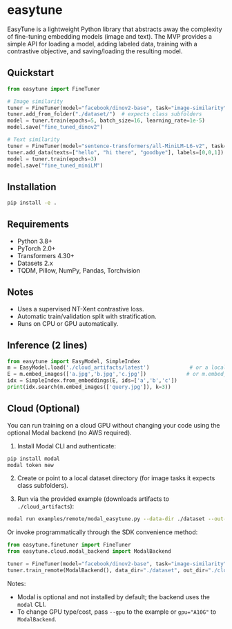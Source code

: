 # easytune

EasyTune is a lightweight Python library that abstracts away the complexity of fine-tuning embedding models (image and text). The MVP provides a simple API for loading a model, adding labeled data, training with a contrastive objective, and saving/loading the resulting model.

## Quickstart

```python
from easytune import FineTuner

# Image similarity
tuner = FineTuner(model="facebook/dinov2-base", task="image-similarity")
tuner.add_from_folder("./dataset/")  # expects class subfolders
model = tuner.train(epochs=5, batch_size=16, learning_rate=1e-5)
model.save("fine_tuned_dinov2")

# Text similarity
tuner = FineTuner(model="sentence-transformers/all-MiniLM-L6-v2", task="text-similarity")
tuner.add_data(texts=["hello", "hi there", "goodbye"], labels=[0,0,1])
model = tuner.train(epochs=3)
model.save("fine_tuned_miniLM")
```

## Installation

```bash
pip install -e .
```

## Requirements
- Python 3.8+
- PyTorch 2.0+
- Transformers 4.30+
- Datasets 2.x
- TQDM, Pillow, NumPy, Pandas, Torchvision

## Notes
- Uses a supervised NT-Xent contrastive loss.
- Automatic train/validation split with stratification.
- Runs on CPU or GPU automatically.

## Inference (2 lines)

```python
from easytune import EasyModel, SimpleIndex
m = EasyModel.load('./cloud_artifacts/latest')             # or a local save dir
E = m.embed_images(['a.jpg','b.jpg','c.jpg'])             # or m.embed_texts([...])
idx = SimpleIndex.from_embeddings(E, ids=['a','b','c'])
print(idx.search(m.embed_images(['query.jpg']), k=3))
```

## Cloud (Optional)

You can run training on a cloud GPU without changing your code using the optional Modal backend (no AWS required).

1) Install Modal CLI and authenticate:

```bash
pip install modal
modal token new
```

2) Create or point to a local dataset directory (for image tasks it expects class subfolders).

3) Run via the provided example (downloads artifacts to `./cloud_artifacts`):

```bash
modal run examples/remote/modal_easytune.py --data-dir ./dataset --out-dir ./cloud_artifacts --model facebook/dinov2-base --task image-similarity
```

Or invoke programmatically through the SDK convenience method:

```python
from easytune.finetuner import FineTuner
from easytune.cloud.modal_backend import ModalBackend

tuner = FineTuner(model="facebook/dinov2-base", task="image-similarity")
tuner.train_remote(ModalBackend(), data_dir="./dataset", out_dir="./cloud_artifacts", epochs=5, batch_size=16, learning_rate=1e-5)
```

Notes:
- Modal is optional and not installed by default; the backend uses the `modal` CLI.
- To change GPU type/cost, pass `--gpu` to the example or `gpu="A10G"` to `ModalBackend`.
